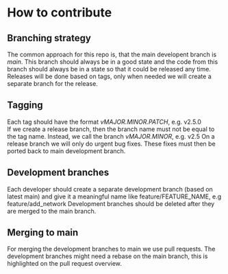 # How to contribute

## Branching strategy
The common approach for this repo is, that the main developent branch is *main*. This branch should always be in a good state and the code from this branch should
always be in a state so that it could be released any time.
Releases will be done based on tags, only when needed we will create a separate branch for the release.

## Tagging
Each tag should have the format *vMAJOR.MINOR.PATCH*, e.g. v2.5.0  
If we create a release branch, then the branch name must not be equal to the tag name. Instead, we call the branch *vMAJOR.MINOR*, e.g. v2.5
On a release branch we will only do urgent bug fixes. These fixes must then be ported back to main development branch.

## Development branches
Each developer should create a separate development branch (based on latest main) and give it a meaningful name like feature/FEATURE_NAME, e.g feature/add_network
Development branches should be deleted after they are merged to the main branch.

## Merging to main
For merging the development branches to main we use pull requests.
The development branches might need a rebase on the main branch, this is highlighted on the pull request overview.
